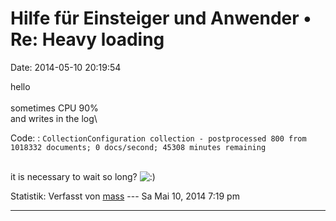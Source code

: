 Hilfe für Einsteiger und Anwender • Re: Heavy loading
=====================================================

Date: 2014-05-10 20:19:54

hello\
\
sometimes CPU 90%\
and writes in the log\

Code: 
:   `CollectionConfiguration collection - postprocessed 800 from 1018332 documents; 0 docs/second; 45308 minutes remaining`

\
it is necessary to wait so long?
![:)](http://forum.yacy-websuche.de/images/smilies/icon_e_smile.gif "Smile")

Statistik: Verfasst von
[mass](http://forum.yacy-websuche.de/memberlist.php?mode=viewprofile&u=8804)
--- Sa Mai 10, 2014 7:19 pm

------------------------------------------------------------------------
